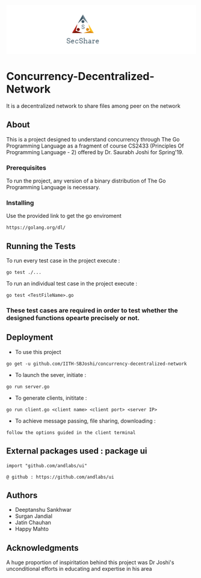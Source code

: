 ![Project Logo](files/SecShare.gif)

# Concurrency-Decentralized-Network
It is a decentralized network to share files among peer on the network

## About
 This is a project designed to understand concurrency through The Go Programming Language as a fragment of course CS2433 (Principles Of Programming Language - 2) offered by Dr. Saurabh Joshi for Spring'19.

### Prerequisites
 To run the project, any version of a binary distribution of The Go Programming Language is necessary.
 
### Installing
 Use the provided link to get the go enviroment
 ```
 https://golang.org/dl/
 ```
 
## Running the Tests
 To run every test case in the project execute :
 ```
 go test ./...
 ```
 To run an individual test case in the project execute :
 ```
 go test <TestFileName>.go
 ```
 
### These test cases are required in order to test whether the designed functions opearte precisely or not.

## Deployment
 * To use this project
 ```
 go get -u github.com/IITH-SBJoshi/concurrency-decentralized-network
 ```
 * To launch the sever, initiate :
 ```
 go run server.go
 ```
 * To generate clients, inititate :
 ```
 go run client.go <client name> <client port> <server IP>
 ```
 * To achieve message passing, file sharing, downloading :
 ```
 follow the options guided in the client terminal
 ```
 
## External packages used : package ui
```
import "github.com/andlabs/ui"
```
```
@ github : https://github.com/andlabs/ui
```

## Authors
* Deeptanshu Sankhwar
* Surgan Jandial
* Jatin Chauhan
* Happy Mahto

## Acknowledgments
 A huge proportion of inspiritation behind this project was Dr Joshi's unconditional efforts in educating and expertise in his area
